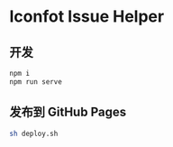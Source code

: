 # Iconfot Issue Helper

## 开发

```bash
npm i
npm run serve
```

## 发布到 GitHub Pages

```bash
sh deploy.sh
```
